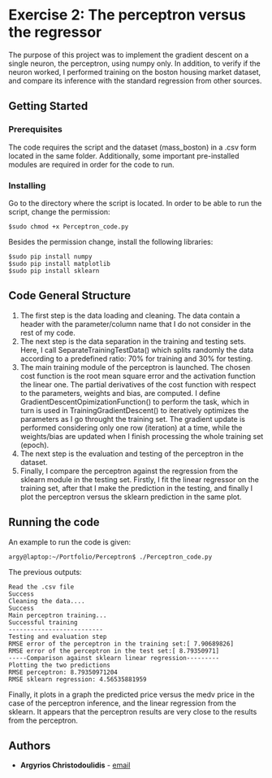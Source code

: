 # Exercise 2: The perceptron versus the regressor

The purpose of this project was to implement the gradient descent on a single neuron, the perceptron, using numpy only. In addition, to verify if the neuron worked, I performed training on the boston housing market dataset, and compare its inference with the standard regression from other sources.

## Getting Started

### Prerequisites

The code requires the script and the dataset (mass_boston) in a .csv form located in the same folder. Additionally, some important pre-installed modules are required in order for the code to run. 

### Installing

Go to the directory where the script is located. In order to be able to run the script, change the permission:

```
$sudo chmod +x Perceptron_code.py
```

Besides the permission change, install the following libraries:


```
$sudo pip install numpy
$sudo pip install matplotlib
$sudo pip install sklearn
```

## Code General Structure 

1. The first step is the data loading and cleaning. The data contain a header with the parameter/column name that I do not consider in the rest of my code. 
2. The next step is the data separation in the training and testing sets. Here, I call SeparateTrainingTestData() which splits randomly the data according to a predefined ratio: 70% for training and 30% for testing.
3. The main training module of the perceptron is launched. The chosen cost function is the root mean square error and the activation function the linear one. The partial derivatives of the cost function with respect to the parameters, weights and bias, are computed. I define GradientDescentOpimizationFunction() to perform the task, which in turn is used in TrainingGradientDescent() to iteratively optimizes the parameters as I go throught the training set. The gradient update is performed considering only one row (iteration) at a time, while the weights/bias are updated when I finish processing the whole training set (epoch).
4. The next step is the evaluation and testing of the perceptron in the dataset.
5. Finally, I compare the perceptron against the regression from the sklearn module in the testing set. Firstly, I fit the linear regressor on the training set, after that I make the prediction in the testing, and finally I plot the perceptron versus the sklearn prediction in the same plot. 

## Running the code

An example to run the code is given:

```
argy@laptop:~/Portfolio/Perceptron$ ./Perceptron_code.py
```
The previous outputs:
```
Read the .csv file
Success
Cleaning the data....
Success
Main perceptron training...
Successful training
--------------------------
Testing and evaluation step
RMSE error of the perceptron in the training set:[ 7.90689826]
RMSE error of the perceptron in the test set:[ 8.79350971]
-----Comparison against sklearn linear regression---------
Plotting the two predictions
RMSE perceptron: 8.79350971204
RMSE sklearn regression: 4.56535881959
```
Finally, it plots in a graph the predicted price versus the medv price in the case of the perceptron inference,
and the linear regression from the sklearn. It appears that the perceptron results are very close to the results from the perceptron.

## Authors

* **Argyrios Christodoulidis** - [email](mailto:argyrios.christodoulidis@gmail.com)

